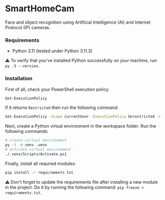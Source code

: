 # SmartHomeCam

Face and object recognition using Artificial Intelligence (AI) and Internet Protocol (IP) cameras.

### Requirements

* Python 3.11 (tested under Python 3.11.3)

:warning: To verify that you've installed Python successfully on your machine, run `py -3 --version`.

### Installation

First of all, check your PowerShell execution policy:

```sh
Get-ExecutionPolicy
```

If it returns `Restricted` then run the following command:

```sh
Set-ExecutionPolicy -Scope CurrentUser -ExecutionPolicy Unrestricted -Force
```

Next, сreate a Python virtual environment in the workspace folder.
Run the following commands:

```sh
# create virtual environment 
py -3 -m venv .venv
# activate virtual environment 
./.venv/Scripts/Activate.ps1
```

Finally, install all required modules:

```sh
pip install -r requirements.txt
```

:warning: Don't forget to update the requirements file after installing a new module in the project.
Do it by running the following command: `pip freeze > requirements.txt`.
